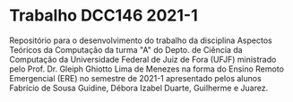 # Trabalho DCC146 2021-1
Repositório para o desenvolvimento do trabalho da disciplina Aspectos Teóricos da Computação da turma "A" do Depto. de Ciência da Computação da Universidade Federal de Juiz de Fora (UFJF) ministrado pelo Prof. Dr. Gleiph Ghiotto Lima de Menezes na forma do Ensino Remoto Emergencial (ERE) no semestre de 2021-1 apresentado pelos alunos Fabrício de Sousa Guidine, Débora Izabel Duarte, Guilherme e Juarez.
